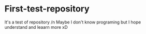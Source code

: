 # First-test-repository
It's a test of repository
/n Maybe I don't  know programing but I hope understand and leaarn more xD
